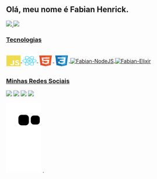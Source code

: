 ## Olá, meu nome é Fabian Henrick.

<div>
  <a href="https://github.com/FabianHenrick">
  <img height="180em" src="https://github-readme-stats.vercel.app/api?username=FabianHenrick&show_icons=true&theme=radical&include_all_commits=true&count_private=true"/>
  <img height="180em" src="https://github-readme-stats.vercel.app/api/top-langs/?username=FabianHenrick&layout=compact&langs_count=7&theme=radical"/>
</div>
  <h3> Tecnologias</h3>
<div style="display: inline_block"><br>
  <img align="center" alt="Fabian-Js" height="30" width="40" src="https://raw.githubusercontent.com/devicons/devicon/master/icons/javascript/javascript-plain.svg">
  <img align="center" alt="Fabian-React" height="30" width="40" src="https://raw.githubusercontent.com/devicons/devicon/master/icons/react/react-original.svg">
  <img align="center" alt="Fabian-HTML" height="30" width="40" src="https://raw.githubusercontent.com/devicons/devicon/master/icons/html5/html5-original.svg">
  <img align="center" alt="Fabian-CSS" height="30" width="40" src="https://raw.githubusercontent.com/devicons/devicon/master/icons/css3/css3-original.svg">
  <img align="center" alt="Fabian-NodeJS" height="30" width="40" src="https://cdn.jsdelivr.net/gh/devicons/devicon/icons/nodejs/nodejs-original.svg">
  <img align="center" alt="Fabian-Elixir" height="30" src="https://cdn.jsdelivr.net/gh/devicons/devicon/icons/elixir/elixir-original.svg">
</div>
  
  ##
 <h3>Minhas Redes Sociais</h3>
<div> 
  <a href="https://instagram.com/hendrikozinho" target="_blank"><img src="https://img.shields.io/badge/-Instagram-%23E4405F?style=for-the-badge&logo=instagram&logoColor=white" target="_blank"></a>
 	<a href="https://www.twitch.tv/hendrikozinho" target="_blank"><img src="https://img.shields.io/badge/Twitch-9146FF?style=for-the-badge&logo=twitch&logoColor=white" target="_blank"></a>
  <a href = "mailto:fabianhenrick@gmail.com"><img src="https://img.shields.io/badge/-Gmail-%23333?style=for-the-badge&logo=gmail&logoColor=white" target="_blank"></a>
<a href="https://www.linkedin.com/in/fabian-henrick-55804b134/" target="_blank"><img src="https://img.shields.io/badge/-LinkedIn-%230077B5?style=for-the-badge&logo=linkedin&logoColor=white" target="_blank"></a> 
 
  ![Snake animation](https://github.com/fabianhenrick/fabianhenrick/blob/output/github-contribution-grid-snake.svg)
  .
